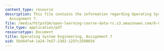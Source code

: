```yaml
---
content_type: resource
description: This file contains the information regarding Operating System Engineering,
  Assignment 7.
file: /media/https%3A/open-learning-course-data-rc.s3.amazonaws.com/6-828-operating-system-engineering-fall-2012/5bd44fa41a247e572382125fc250865d_MIT6_828F12_assignment7.pdf
file_type: application/pdf
resourcetype: Document
title: Operating System Engineering, Assignment 7
uid: 5bd44fa4-1a24-7e57-2382-125fc250865d
---
```

